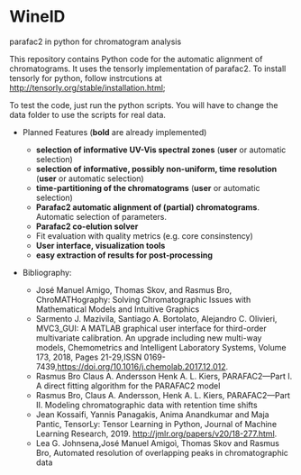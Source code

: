 # WineID
parafac2 in python for chromatogram analysis

This repository contains Python code for the automatic alignment of chromatograms. 
It uses the tensorly implementation of parafac2. 
To install tensorly for python, follow instrcutions at http://tensorly.org/stable/installation.html;

To test the code, just run the python scripts. You will have to change the data folder to use the scripts for real data.

* Planned Features (**bold** are already implemented)
  * **selection of informative UV-Vis spectral zones** (**user** or automatic selection)
  * **selection of informative, possibly non-uniform, time resolution** (**user** or automatic selection)
  * **time-partitioning of the chromatograms** (**user** or automatic selection)
  * **Parafac2 automatic alignment of (partial) chromatograms**. Automatic selection of parameters.
  * **Parafac2 co-elution solver**
  * Fit evaluation with quality metrics (e.g. core consinstency)
  * **User interface, visualization tools**
  * **easy extraction of results for post-processing**

* Bibliography: 
  * José Manuel Amigo, Thomas Skov, and Rasmus Bro, ChroMATHography: Solving Chromatographic Issues with Mathematical Models and Intuitive Graphics
  * Sarmento J. Mazivila, Santiago A. Bortolato, Alejandro C. Olivieri, MVC3_GUI: A MATLAB graphical user interface for third-order multivariate calibration. An upgrade including new multi-way models, Chemometrics and Intelligent Laboratory Systems, Volume 173, 2018, Pages 21-29,ISSN 0169-7439,https://doi.org/10.1016/j.chemolab.2017.12.012.
  * Rasmus Bro  Claus A. Andersson  Henk A. L. Kiers, PARAFAC2—Part I. A direct fitting algorithm for the PARAFAC2 model
  * Rasmus Bro, Claus A. Andersson,  Henk A. L. Kiers, PARAFAC2—Part II. Modeling chromatographic data with retention time shifts
  * Jean Kossaifi, Yannis Panagakis, Anima Anandkumar and Maja Pantic, TensorLy: Tensor Learning in Python, Journal of Machine Learning Research, 2019. http://jmlr.org/papers/v20/18-277.html.
  * Lea G. Johnsena,José Manuel Amigoì, Thomas Skov and Rasmus Bro, Automated resolution of overlapping peaks in chromatographic data


